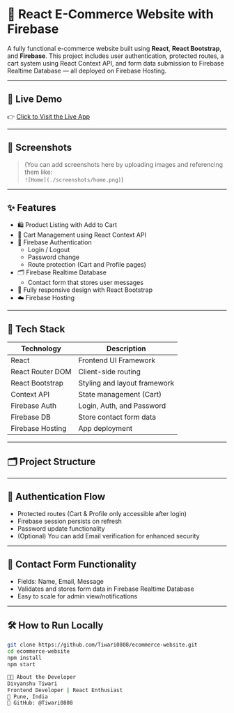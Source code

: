 # 🛒 React E-Commerce Website with Firebase

A fully functional e-commerce website built using **React**, **React Bootstrap**, and **Firebase**. This project includes user authentication, protected routes, a cart system using React Context API, and form data submission to Firebase Realtime Database — all deployed on Firebase Hosting.

---

## 🔗 Live Demo

👉 [Click to Visit the Live App](https://react-deployment-demo-4af94.web.app)

---

## 📸 Screenshots

> (You can add screenshots here by uploading images and referencing them like:  
> `![Home](./screenshots/home.png)`)

---

## ✨ Features

- 🛍️ Product Listing with Add to Cart
- 🧠 Cart Management using React Context API
- 🔐 Firebase Authentication
  - Login / Logout
  - Password change
  - Route protection (Cart and Profile pages)
- 🗂️ Firebase Realtime Database
  - Contact form that stores user messages
- 📱 Fully responsive design with React Bootstrap
- ☁️ Firebase Hosting

---

## 🧰 Tech Stack

| Technology       | Description                  |
|------------------|------------------------------|
| React            | Frontend UI Framework        |
| React Router DOM | Client-side routing          |
| React Bootstrap  | Styling and layout framework |
| Context API      | State management (Cart)      |
| Firebase Auth    | Login, Auth, and Password    |
| Firebase DB      | Store contact form data      |
| Firebase Hosting | App deployment               |

---

## 🗂️ Project Structure

---

## 🔐 Authentication Flow

- Protected routes (Cart & Profile only accessible after login)
- Firebase session persists on refresh
- Password update functionality
- (Optional) You can add Email verification for enhanced security

---

## 📩 Contact Form Functionality

- Fields: Name, Email, Message
- Validates and stores form data in Firebase Realtime Database
- Easy to scale for admin view/notifications

---

## 🛠️ How to Run Locally

```bash
git clone https://github.com/Tiwari0808/ecommerce-website.git
cd ecommerce-website
npm install
npm start

👨‍💻 About the Developer
Divyanshu Tiwari
Frontend Developer | React Enthusiast
📍 Pune, India
🔗 GitHub: @Tiwari0808
